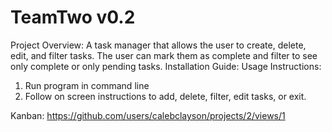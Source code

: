 # TeamTwo v0.2
Project Overview: A task manager that allows the user to create, delete, edit, and filter tasks. The user can mark them as complete and filter to see only complete or only pending tasks.
Installation Guide:
Usage Instructions:
1. Run program in command line
2. Follow on screen instructions to add, delete, filter, edit tasks, or exit.
   
Kanban: https://github.com/users/calebclayson/projects/2/views/1
